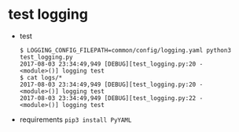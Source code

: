 test logging
============

* test

  ```
  $ LOGGING_CONFIG_FILEPATH=common/config/logging.yaml python3 test_logging.py
  2017-08-03 23:34:49,949 [DEBUG][test_logging.py:20 -             <module>()] logging test
  $ cat logs/*
  2017-08-03 23:34:49,949 [DEBUG][test_logging.py:20 -             <module>()] logging test
  2017-08-03 23:34:49,949 [DEBUG][test_logging.py:22 -             <module>()] logging test
  ```
* requirements `pip3 install PyYAML`
